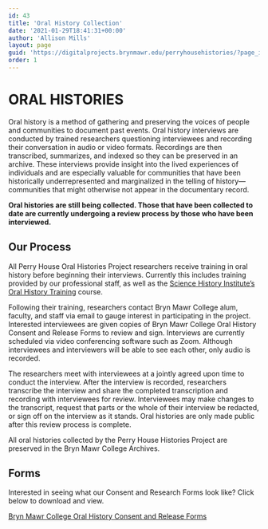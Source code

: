 ```yaml
---
id: 43
title: 'Oral History Collection'
date: '2021-01-29T18:41:31+00:00'
author: 'Allison Mills'
layout: page
guid: 'https://digitalprojects.brynmawr.edu/perryhousehistories/?page_id=43'
order: 1
---
```


# ORAL HISTORIES

Oral history is a method of gathering and preserving the voices of people and communities to document past events. Oral history interviews are conducted by trained researchers questioning interviewees and recording their conversation in audio or video formats. Recordings are then transcribed, summarizes, and indexed so they can be preserved in an archive. These interviews provide insight into the lived experiences of individuals and are especially valuable for communities that have been historically underrepresented and marginalized in the telling of history—communities that might otherwise not appear in the documentary record.

**Oral histories are still being collected. Those that have been collected to date are currently undergoing a review process by those who have been interviewed.**

## Our Process

All Perry House Oral Histories Project researchers receive training in oral history before beginning their interviews. Currently this includes training provided by our professional staff, as well as the [Science History Institute’s Oral History Training](https://www.sciencehistory.org/ohtraining) course.

Following their training, researchers contact Bryn Mawr College alum, faculty, and staff via email to gauge interest in participating in the project. Interested interviewees are given copies of Bryn Mawr College Oral History Consent and Release Forms to review and sign. Interviews are currently scheduled via video conferencing software such as Zoom. Although interviewees and interviewers will be able to see each other, only audio is recorded.

The researchers meet with interviewees at a jointly agreed upon time to conduct the interview. After the interview is recorded, researchers transcribe the interview and share the completed transcription and recording with interviewees for review. Interviewees may make changes to the transcript, request that parts or the whole of their interview be redacted, or sign off on the interview as it stands. Oral histories are only made public after this review process is complete.

All oral histories collected by the Perry House Histories Project are preserved in the Bryn Mawr College Archives.

## Forms

Interested in seeing what our Consent and Research Forms look like? Click below to download and view.

[Bryn Mawr College Oral History Consent and Release Forms](https://digitalprojects.brynmawr.edu/perryhousehistories/wp-content/uploads/2021/01/BMC-Oral-History-Consent-and-Release.docx)